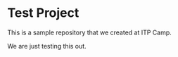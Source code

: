 Test Project
============

This is a sample repository that we created at ITP Camp.

We are just testing this out.


